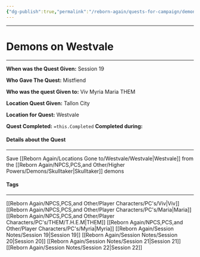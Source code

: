 ```yaml
---
{"dg-publish":true,"permalink":"/reborn-again/quests-for-campaign/demons-on-westvale/"}
---
```




---

# Demons on Westvale
---

**When was the Quest Given:** Session 19 

**Who Gave The Quest:** Mistfiend 

**Who was the quest Given to:** Viv Myria Maria THEM 

**Location Quest Given:** Tallon City 

**Location for Quest:** Westvale 

**Quest Completed:** `=this.Completed` 
	  **Completed during:** 
#### Details about the Quest
---
Save [[Reborn Again/Locations Gone to/Westvale/Westvale\|Westvale]] from the [[Reborn Again/NPCS,PCS,and Other/Higher Powers/Demons/Skulltaker\|Skulltaker]] demons

#### Tags
----
[[Reborn Again/NPCS,PCS,and Other/Player Characters/PC's/Viv\|Viv]] [[Reborn Again/NPCS,PCS,and Other/Player Characters/PC's/Maria\|Maria]] [[Reborn Again/NPCS,PCS,and Other/Player Characters/PC's/THEM/T.H.E.M\|THEM]] [[Reborn Again/NPCS,PCS,and Other/Player Characters/PC's/Myria\|Myria]] [[Reborn Again/Session Notes/Session 19\|Session 19]] [[Reborn Again/Session Notes/Session 20\|Session 20]] [[Reborn Again/Session Notes/Session 21\|Session 21]] [[Reborn Again/Session Notes/Session 22\|Session 22]] 